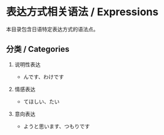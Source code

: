# 表达方式相关语法 / Expressions

本目录包含日语特定表达方式的语法点。

## 分类 / Categories

1. 说明性表达
   - んです、わけです

2. 情感表达
   - てほしい、たい

3. 意向表达
   - ようと思います、つもりです
